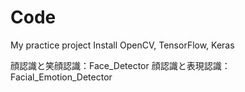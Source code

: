 # Code
My practice project
Install OpenCV, TensorFlow, Keras
  
顔認識と笑顔認識：Face_Detector
顔認識と表現認識：Facial_Emotion_Detector
